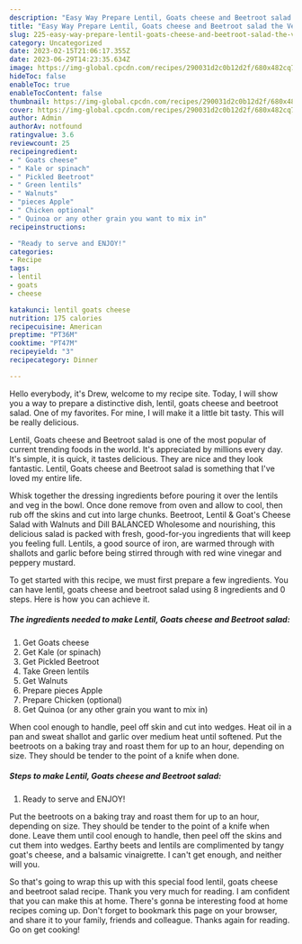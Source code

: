 ```yaml
---
description: "Easy Way Prepare Lentil, Goats cheese and Beetroot salad the Very Delicious}"
title: "Easy Way Prepare Lentil, Goats cheese and Beetroot salad the Very Delicious}"
slug: 225-easy-way-prepare-lentil-goats-cheese-and-beetroot-salad-the-very-delicious
category: Uncategorized
date: 2023-02-15T21:06:17.355Z
date: 2023-06-29T14:23:35.634Z
image: https://img-global.cpcdn.com/recipes/290031d2c0b12d2f/680x482cq70/lentil-goats-cheese-and-beetroot-salad-recipe-main-photo.jpg
hideToc: false
enableToc: true
enableTocContent: false
thumbnail: https://img-global.cpcdn.com/recipes/290031d2c0b12d2f/680x482cq70/lentil-goats-cheese-and-beetroot-salad-recipe-main-photo.jpg
cover: https://img-global.cpcdn.com/recipes/290031d2c0b12d2f/680x482cq70/lentil-goats-cheese-and-beetroot-salad-recipe-main-photo.jpg
author: Admin
authorAv: notfound
ratingvalue: 3.6
reviewcount: 25
recipeingredient:
- " Goats cheese"
- " Kale or spinach"
- " Pickled Beetroot"
- " Green lentils"
- " Walnuts"
- "pieces Apple"
- " Chicken optional"
- " Quinoa or any other grain you want to mix in"
recipeinstructions:

- "Ready to serve and ENJOY!"
categories:
- Recipe
tags:
- lentil
- goats
- cheese

katakunci: lentil goats cheese 
nutrition: 175 calories
recipecuisine: American
preptime: "PT36M"
cooktime: "PT47M"
recipeyield: "3"
recipecategory: Dinner

---
```



Hello everybody, it's Drew, welcome to my recipe site. Today, I will show you a way to prepare a distinctive dish, lentil, goats cheese and beetroot salad. One of my favorites. For mine, I will make it a little bit tasty. This will be really delicious.

Lentil, Goats cheese and Beetroot salad is one of the most popular of current trending foods in the world. It's appreciated by millions every day. It's simple, it is quick, it tastes delicious. They are nice and they look fantastic. Lentil, Goats cheese and Beetroot salad is something that I've loved my entire life.

Whisk together the dressing ingredients before pouring it over the lentils and veg in the bowl. Once done remove from oven and allow to cool, then rub off the skins and cut into large chunks. Beetroot, Lentil &amp; Goat&#39;s Cheese Salad with Walnuts and Dill BALANCED Wholesome and nourishing, this delicious salad is packed with fresh, good-for-you ingredients that will keep you feeling full. Lentils, a good source of iron, are warmed through with shallots and garlic before being stirred through with red wine vinegar and peppery mustard.


To get started with this recipe, we must first prepare a few ingredients. You can have lentil, goats cheese and beetroot salad using 8 ingredients and 0 steps. Here is how you can achieve it.

<!--inarticleads1-->

##### The ingredients needed to make Lentil, Goats cheese and Beetroot salad:

1. Get  Goats cheese
1. Get  Kale (or spinach)
1. Get  Pickled Beetroot
1. Take  Green lentils
1. Get  Walnuts
1. Prepare pieces Apple
1. Prepare  Chicken (optional)
1. Get  Quinoa (or any other grain you want to mix in)


When cool enough to handle, peel off skin and cut into wedges. Heat oil in a pan and sweat shallot and garlic over medium heat until softened. Put the beetroots on a baking tray and roast them for up to an hour, depending on size. They should be tender to the point of a knife when done. 

<!--inarticleads2-->

##### Steps to make Lentil, Goats cheese and Beetroot salad:


1. Ready to serve and ENJOY!

Put the beetroots on a baking tray and roast them for up to an hour, depending on size. They should be tender to the point of a knife when done. Leave them until cool enough to handle, then peel off the skins and cut them into wedges. Earthy beets and lentils are complimented by tangy goat&#39;s cheese, and a balsamic vinaigrette. I can&#39;t get enough, and neither will you. 

So that's going to wrap this up with this special food lentil, goats cheese and beetroot salad recipe. Thank you very much for reading. I am confident that you can make this at home. There's gonna be interesting food at home recipes coming up. Don't forget to bookmark this page on your browser, and share it to your family, friends and colleague. Thanks again for reading. Go on get cooking!
